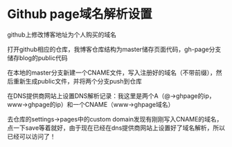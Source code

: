 # Github page域名解析设置


github上修改博客地址为个人购买的域名
<!--more-->

打开github相应的仓库，我博客仓库结构为master储存页面代码，gh-page分支储存blog的public代码

在本地的master分支新建一个CNAME文件，写入注册好的域名（不带前缀），然后重新生成public文件，并将两个分支push到仓库

在DNS提供商网站上设置DNS解析记录：我这里是两个A（@->ghpage的ip，www->ghpage的ip）和一个CNAME（www->ghpage域名）

去仓库的settings->pages中的custom domain发现有刚刚写入CNAME的域名，点一下save等着就好，由于现在已经在dns提供商网站上设置好了域名解析，所以已经可以访问了！

